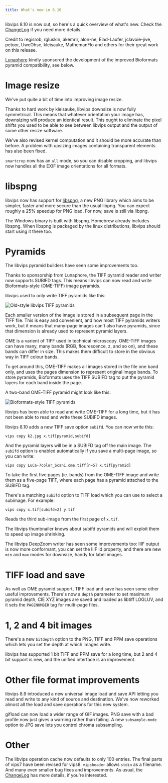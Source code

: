 ```yaml
---
title: What's new in 8.10
---
```


libvips 8.10 is now out, so here's a quick overview of what's new. Check
the [ChangeLog](https://github.com/libvips/libvips/blob/master/ChangeLog)
if you need more details.

Credit to regisrob, rgluskin, akemrir, alon-ne, Elad-Laufer, jclavoie-jive,
petoor, UweOhse, kleisauke, MathemanFlo and others for their great work on
this release. 

[Lunaphore](https://www.lunaphore.ch/) kindly sponsored the development of
the improved Bioformats pyramid compatibility, see below.

# Image resize

We've put quite a bit of time into improving image resize.

Thanks to hard work by kleisauke, libvips downsize is now fully symmetrical.
This means that whatever orientation your image has, downsizing will produce
an identical result. This ought to eliminate the pixel shifts you used to be
able to see between libvips output and the output of some other resize
software.

We've also revised kernel computation and it should be more accurate than
before. A problem with upsizing images containing transparent elements has
also been fixed.

`smartcrop` now has an `all` mode, so you can disable cropping, and libvips now
handles all the EXIF image orientations for all formats.

# libspng

libvips now has support for [libspng](https://libspng.org/), a new PNG library
which aims to be simpler, faster and more secure than the usual libpng.
You can expect roughly a 25% speedup for PNG load. For now, save is still
via libpng.

The Windows binary is built with libspng. Homebrew already includes libspng. 
When libspng is packaged by the linux distributions, libvips should start using
it there too.

# Pyramids

The libvips pyramid builders have seen some improvements too. 

Thanks to sponsorship from Lunaphore, the TIFF pyramid reader and writer
now supports SUBIFD tags. This means libvips can now read and write
Bioformats-style (OME-TIFF) image pyramids.

libvips used to only write TIFF pyramids like this:

![Old-style libvips TIFF pyramids](/assets/images/old-pyr.png)

Each smaller version of the image is stored in a subsequent page in the TIFF
file. This is easy and convenient, and how most TIFF pyramids writers work, but
it means that many-page images can't also have pyramids, since that dimension is
already used to represent pyramid layers.

OME is a varient of TIFF used in technical microscopy. OME-TIFF 
images can have many, many bands (RGB, flourescence, z, and so on),
and these bands can differ in size. This makes them difficult to store in 
the obvious way in TIFF colour bands.

To get around this, OME-TIFF makes all images stored in the file one
band only, and uses the pages dimension to represent original image bands. To
store pyramids, Bioformats uses the TIFF SUBIFD tag to put the pyramid layers
for each band inside the page. 

A two-band OME-TIFF pyramid might look like this:

![Bioformats-style TIFF pyramids](/assets/images/new-pyr.png)

libvips has been able to read and write OME-TIFF for a long time, but it
has not been able to read and write these SUBIFD images.

libvips 8.10 adds a new TIFF save option `subifd`. You can now write this:

```
vips copy k2.jpg x.tif[pyramid,subifd]
```

And the pyramid layers will be in a SUBIFD tag off the main image. The `subifd`
option is enabled automatically if you save a multi-page image, so you can
write:

```
vips copy LuCa-7color_Scan1.ome.tiff[n=5] x.tif[pyramid]
```

To take the first five pages (ie. bands) from the OME-TIFF image and write them
as a five-page TIFF, where each page has a pyramid attached to the SUBIFD tag.

There's a matching `subifd` option to TIFF load which you can use to select a
subimage. For example:

```
vips copy x.tif[subifd=2] y.tif
```

Reads the third sub-image from the first page of `x.tif`. 

The libvips thumbnailer knows about subifd pyramids and will exploit them
to speed up image shrinking.

The libvips DeepZoom writer has seen some improvements too: IIIF output is now
more conformant, you can set the IIIF id property, and there are new `min` and
`max` modes for downsize, handy for label images.

# TIFF load and save

As well as OME pyramid support, TIFF load and save has seen some other useful
improvements. There's now a `depth` parameter to set maximum pyramid depth,
CIE XYZ images are saved and loaded as libtiff LOGLUV, and it sets the
`PAGENUMBER` tag for multi-page files.

# 1, 2 and 4 bit images

There's a new `bitdepth` option to the PNG, TIFF and PPM save operations
which lets you set the depth at which images write.

libvips has supported 1 bit TIFF and PPM save for a long time, but 2 and
4 bit support is new, and the unified interface is an improvement.

# Other file format improvements

libvips 8.9 introduced a new universal image load and save API letting you read
and write to any kind of source and destination. We've now reworked almost all
the load and save operations for this new system.

gifload can now load a wider range of GIF images. PNG save with a bad profile
now just gives a warning rather than failing. A new `subsample-mode` option to
JPG save lets you control chroma subsampling.

# Other

The libvips operation cache now defaults to only 100 entries. The final
parts of vips7 have been revised for vips8. `vipsheader` allows `stdin`
as a filename.  And many even smaller bug fixes and improvements. As usual,
the [ChangeLog](https://github.com/libvips/libvips/blob/master/ChangeLog)
has more details, if you're interested.
